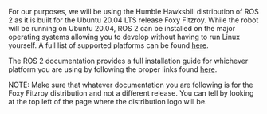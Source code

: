 For our purposes, we will be using the Humble Hawksbill distribution of ROS 2 as it is built for the Ubuntu 20.04 LTS release Foxy Fitzroy. While the robot will be running on Ubuntu 20.04, ROS 2 can be installed on the major operating systems allowing you to develop without having to run Linux yourself. A full list of supported platforms can be found [here](https://docs.ros.org/en/foxy/Releases/Release-Foxy-Fitzroy.html#supported-platforms).

 

The ROS 2 documentation provides a full installation guide for whichever platform you are using by following the proper links found [here](https://docs.ros.org/en/foxy/Installation.html).

 

NOTE: Make sure that whatever documentation you are following is for the Foxy Fitzroy distribution and not a different release. You can tell by looking at the top left of the page where the distribution logo will be.
